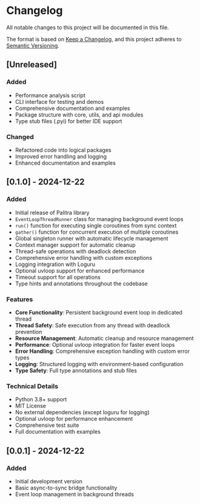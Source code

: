 # Changelog

All notable changes to this project will be documented in this file.

The format is based on [Keep a Changelog](https://keepachangelog.com/en/1.0.0/),
and this project adheres to [Semantic Versioning](https://semver.org/spec/v2.0.0.html).

## [Unreleased]

### Added
- Performance analysis script
- CLI interface for testing and demos
- Comprehensive documentation and examples
- Package structure with core, utils, and api modules
- Type stub files (.pyi) for better IDE support

### Changed
- Refactored code into logical packages
- Improved error handling and logging
- Enhanced documentation and examples

## [0.1.0] - 2024-12-22

### Added
- Initial release of Palitra library
- `EventLoopThreadRunner` class for managing background event loops
- `run()` function for executing single coroutines from sync context
- `gather()` function for concurrent execution of multiple coroutines
- Global singleton runner with automatic lifecycle management
- Context manager support for automatic cleanup
- Thread-safe operations with deadlock detection
- Comprehensive error handling with custom exceptions
- Logging integration with Loguru
- Optional uvloop support for enhanced performance
- Timeout support for all operations
- Type hints and annotations throughout the codebase

### Features
- **Core Functionality**: Persistent background event loop in dedicated thread
- **Thread Safety**: Safe execution from any thread with deadlock prevention
- **Resource Management**: Automatic cleanup and resource management
- **Performance**: Optional uvloop integration for faster event loops
- **Error Handling**: Comprehensive exception handling with custom error types
- **Logging**: Structured logging with environment-based configuration
- **Type Safety**: Full type annotations and stub files

### Technical Details
- Python 3.8+ support
- MIT License
- No external dependencies (except loguru for logging)
- Optional uvloop for performance enhancement
- Comprehensive test suite
- Full documentation with examples

## [0.0.1] - 2024-12-22

### Added
- Initial development version
- Basic async-to-sync bridge functionality
- Event loop management in background threads 